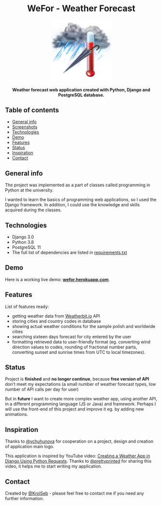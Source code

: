 <h1 align="center"> WeFor - Weather Forecast </h1>
<p align="center">
    <img alt="HG" title="WeFor Logo" src="https://raw.githubusercontent.com/KrolSeb/WeFor/master/WeatherForecast/static/img/extended.png" width="200" height="200">
</p>
<h4 align="center">
  Weather forecast web application created with Python, Django and PostgreSQL database.
</h4>



## Table of contents

- [General info](#general-info)
- [Screenshots](#screenshots)
- [Technologies](#technologies)
- [Demo](#demo)
- [Features](#features)
- [Status](#status)
- [Inspiration](#inspiration)
- [Contact](#contact)

## General info

The project was implemented as a part of classes called programming in Python at the university. 

I wanted to learn the basics of programming web applications, so I used the Django framework. In addition, I could use the knowledge and skills acquired during the classes.

## Technologies

- Django 3.0
- Python 3.8
- PostgreSQL 11
- The full list of dependencies are listed in [requirements.txt](https://github.com/KrolSeb/WeFor/blob/master/requirements.txt)

## Demo

Here is a working live demo: **[wefor.herokuapp.com](http://wefor.herokuapp.com)**.

## Features

List of features ready:

- getting weather data from [Weatherbit.io](https://www.weatherbit.io/) API
- storing cities and country codes in database
- showing actual weather conditions for the sample polish and worldwide cities
- searching sixteen days forecast for city entered by the user 
- formatting retrieved data to user-friendly format (eg. converting wind direction values to codes, rounding of fractional number parts, converting sunset and sunrise times from UTC to local timezones).

## Status

Project is **finished** and **no longer continue**, because **free version of API** don't meet my expectations (a small number of weather forecast types, low number of API calls per day for user)

But in **future** I want to create more complex weather app, using another API, in a different programming language (JS or Java) and framework. Perhaps I will use the front-end of this project and improve it eg. by adding new animations. 

## Inspiration

Thanks to [@vchuhunova](https://github.com/vchuhunova) for cooperation on a project, design and creation of application main logo.

This application is inspired by YouTube video: [Creating a Weather App in Django Using Python Requests](https://www.youtube.com/watch?v=v7xjdXWZafY). Thanks to [@prettyprinted](https://github.com/prettyprinted) for sharing this video, it helps me to start writing my application.

## Contact

Created by [@KrolSeb](https://krolseb.github.io/) - please feel free to contact me if you need any further information.
